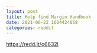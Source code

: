 ```yaml
--- 
layout: post 
title: Help find Margin Handbook 
date: 2021-06-22 1624424868 
categories: reddit 
--- 
```

https://redd.it/o6632l